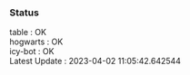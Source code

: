 ### Status


table : OK  
hogwarts : OK  
icy-bot : OK  
Latest Update : 2023-04-02 11:05:42.642544
